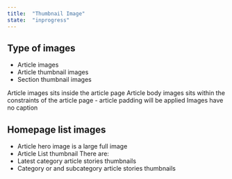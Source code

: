 ```yaml
---
title:  "Thumbnail Image"
state:  "inprogress"
---
```


Type of images
--

- Article images
- Article thumbnail images
- Section thumbnail images

Article images sits inside the article page
Article body images sits within the constraints of the article page - article padding will be applied
Images have no caption


Homepage list images
--

- Article hero image is a large full image
- Article List thumbnail
There are:
- Latest category article stories thumbnails
- Category or and subcategory article stories thumbnails
